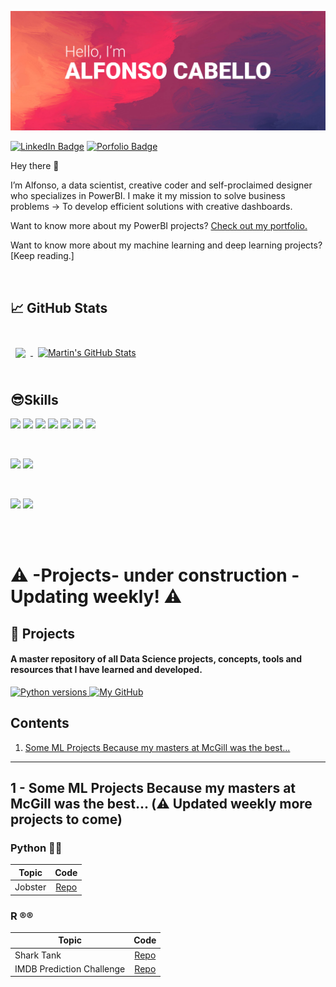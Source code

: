<p align="center"><img src="https://github.com/AlfonsoCabello/AlfonsoCabello/blob/6538a800d45e5ca04017df5255300424e0ce427b/Cover.jpg" style="max-width:100%;"></p>

[![LinkedIn Badge](https://img.shields.io/badge/LinkedIn-Profile-informational?style=flat&logo=linkedin&logoColor=white&color=0D76A8)](https://www.linkedin.com/in/alfonso-cabello/)
[![Porfolio Badge](https://img.shields.io/badge/PowerBI-Portfolio-informational?style=flat&logo=PowerBI&logoColor=white&color=0D76A8)](https://adobe.ly/3y6dIpz)

Hey there 👋

I’m Alfonso, a data scientist, creative coder and self-proclaimed designer who specializes in PowerBI. I make it my mission to solve business problems -> To develop efficient solutions with creative dashboards.

Want to know more about my PowerBI projects? [Check out my portfolio.](https://adobe.ly/3y6dIpz)

Want to know more about my machine learning and deep learning projects? [Keep reading.]

<br>

## &#x1f4c8; GitHub Stats

<br>

<a href="https://github.com/AlfonsoCabello">
  <img align="center" style="margin:0.5rem" src="https://github-readme-stats.vercel.app/api/top-langs/?username=alfonsocabello&hide=html,css&title_color=ffffff&text_color=c9cacc&icon_color=4AB197&bg_color=1A2B34" />
</a>

<a href="https://github.com/AlfonsoCabello">
  <img align="center" style="margin:0.5rem" src="https://github-readme-stats.vercel.app/api?username=alfonsocabello&show_icons=true&line_height=27&count_private=true&title_color=ffffff&text_color=c9cacc&icon_color=4AB097&bg_color=1A2B34" alt="Martin's GitHub Stats" />
</a>
<br>
<br>

## 😎Skills

![](https://img.shields.io/badge/Code-Python-informational?style=flat&logo=Python&logoColor=white&color=4AB197)
![](https://img.shields.io/badge/Code-R-informational?style=flat&logo=R&logoColor=white&color=4AB197)
![](https://img.shields.io/badge/Code-SQL-informational?style=flat&logo=SQL&logoColor=white&color=4AB197)
![](https://img.shields.io/badge/Code-DAX-informational?style=flat&logo=DAX&logoColor=white&color=4AB197)
![](https://img.shields.io/badge/Code-Ruby-informational?style=flat&logo=Ruby&logoColor=white&color=4AB197)
![](https://img.shields.io/badge/Code-SCSS-informational?style=flat&logo=SCSS&logoColor=white&color=4AB197)
![](https://img.shields.io/badge/Code-JavaScript-informational?style=flat&logo=JavaScript&logoColor=white&color=4AB197)


<br>

![](https://img.shields.io/badge/Tools-PowerBI-informational?style=flat&logo=PowerBI&logoColor=white&color=4AB197)
![](https://img.shields.io/badge/Tools-Tableau-informational?style=flat&logo=Tableau&logoColor=white&color=4AB197)

<br>

![](https://img.shields.io/badge/Tools-AmazonS3-informational?style=flat&logo=AmazonS3&logoColor=white&color=4AB197)
![](https://img.shields.io/badge/Tools-AzureSQLDatabase-informational?style=flat&logo=AzureSQLDatabase&logoColor=white&color=4AB197)

<br>
<br>


# ⚠️ -Projects- under construction - Updating weekly! ⚠️

## 💼 Projects

<h4 align="left">A master repository of all Data Science projects, concepts, tools and resources that I have learned and developed.
</h4>

<p align="left">
  <a href="https://www.python.org">
    <img src="https://img.shields.io/badge/Python-3.6%2C%203.7%2C%203.8%2C%203.9-green?style=for-the-badge"
         alt="Python versions">
  </a>
  <a href="https://github.com/AlfonsoCabello">
    <img src="https://img.shields.io/badge/GitHub-Profile-blue?style=for-the-badge"
         alt="My GitHub">
  </a>
  <br/>
</p>

## Contents

1. [Some ML Projects Because my masters at McGill was the best...](#)

---

## 1 - Some ML Projects Because my masters at McGill was the best... (⚠️ Updated weekly more projects to come)

### Python 🐍🐍

| Topic   |      Code      |
|----------|:-------------:|
| Jobster | [Repo](https://github.com/AlfonsoCabello/Jobster) |-------------------------------------) |

### R ®️®️

| Topic   |      Code      |
|----------|:-------------:|
| Shark Tank | [Repo](https://github.com/AlfonsoCabello/SharkTank) |-------------------------------------) |
| IMDB Prediction Challenge | [Repo](https://github.com/AlfonsoCabello/IMDB_PredictionChallenge) |-------------------------------------) |
